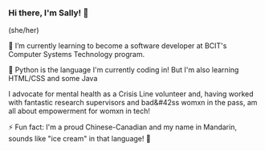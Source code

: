### Hi there, I'm Sally! 👋

(she/her)

🌱 I’m currently learning to become a software developer at BCIT's Computer Systems Technology program.

🐍 Python is the language I'm currently coding in! But I'm also learning HTML/CSS and some Java

I advocate for mental health as a Crisis Line volunteer and, having worked with fantastic research supervisors and bad&#42ss womxn in the pass, am all about empowerment for womxn in tech!

⚡ Fun fact: I'm a proud Chinese-Canadian and my name in Mandarin, sounds like "ice cream" in that language! 🍦
